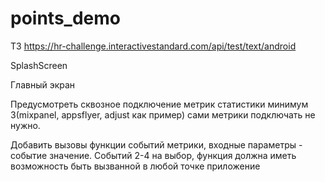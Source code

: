 # points_demo

ТЗ
https://hr-challenge.interactivestandard.com/api/test/text/android

SplashScreen

Главный экран

Предусмотреть сквозное подключение метрик статистики минимум 3(mixpanel,
appsflyer, adjust как пример) сами метрики подключать не нужно.

Добавить вызовы функции событий метрики, входные параметры - событие значение.
Событий 2-4 на выбор, функция должна иметь возможность быть вызванной в любой
точке приложение